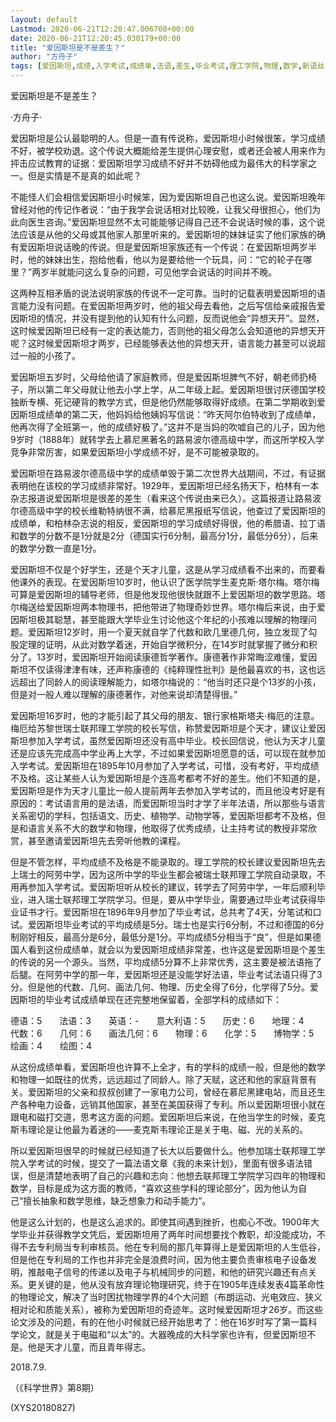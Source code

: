 ```yaml
---
layout: default
Lastmod: 2020-06-21T12:20:47.006708+00:00
date: 2020-06-21T12:20:45.030179+00:00
title: "爱因斯坦是不是差生？"
author: "方舟子"
tags: [爱因斯坦,成绩,入学考试,成绩单,法语,差生,毕业考试,理工学院,物理,数学,新语丝]
---
```


爱因斯坦是不是差生？

·方舟子·

爱因斯坦是公认最聪明的人。但是一直有传说称，爱因斯坦小时候很笨，学习成绩不好，被学校劝退。这个传说大概能给差生提供心理安慰，或者还会被人用来作为抨击应试教育的证据：爱因斯坦学习成绩不好并不妨碍他成为最伟大的科学家之一。但是实情是不是真的如此呢？

不能怪人们会相信爱因斯坦小时候笨，因为爱因斯坦自己也这么说。爱因斯坦晚年曾经对他的传记作者说：“由于我学会说话相对比较晚，让我父母很担心，他们为此向医生咨询。”爱因斯坦显然不太可能能够记得自己还不会说话时候的事，这个说法应该是从他的父母或其他家人那里听来的。爱因斯坦的妹妹证实了他们家族的确有爱因斯坦说话晚的传说。但是爱因斯坦家族还有一个传说：在爱因斯坦两岁半时，他的妹妹出生，抱给他看，他以为是要给他一个玩具，问：“它的轮子在哪里？”两岁半就能问这么复杂的问题，可见他学会说话的时间并不晚。

这两种互相矛盾的说法说明家族的传说不一定可靠。当时的记载表明爱因斯坦的语言能力没有问题。在爱因斯坦两岁时，他的祖父母去看他，之后写信给亲戚报告爱因斯坦的情况，并没有提到他的认知有什么问题，反而说他会“异想天开”。显然，这时候爱因斯坦已经有一定的表达能力，否则他的祖父母怎么会知道他的异想天开呢？这时候爱因斯坦才两岁，已经能够表达他的异想天开，语言能力甚至可以说超过一般的小孩了。

爱因斯坦五岁时，父母给他请了家庭教师，但是爱因斯坦脾气不好，朝老师扔椅子，所以第二年父母就让他去小学上学，从二年级上起。爱因斯坦很讨厌德国学校独断专横、死记硬背的教学方式，但是他仍然能够取得好成绩。在第二学期收到爱因斯坦成绩单的第二天，他妈妈给他姨妈写信说：“昨天阿尔伯特收到了成绩单，他再次得了全班第一，他的成绩好极了。”这并不是当妈的吹嘘自己的儿子，因为他9岁时（1888年）就转学去上慕尼黑著名的路易波尔德高级中学，而这所学校入学竞争非常厉害，如果爱因斯坦小学成绩不好，是不可能被录取的。

爱因斯坦在路易波尔德高级中学的成绩单毁于第二次世界大战期间，不过，有证据表明他在该校的学习成绩非常好。1929年，爱因斯坦已经名扬天下，柏林有一本杂志报道说爱因斯坦是很差的差生（看来这个传说由来已久）。这篇报道让路易波尔德高级中学的校长维勒特纳很不满，给慕尼黑报纸写信说，他查过了爱因斯坦的成绩单，和柏林杂志说的相反，爱因斯坦的学习成绩好得很，他的希腊语、拉丁语和数学的分数不是1分就是2分（德国实行6分制，最高分1分，最低分6分），后来的数学分数一直是1分。

爱因斯坦不仅是个好学生，还是个天才儿童，这是从学习成绩看不出来的，而要看他课外的表现。在爱因斯坦10岁时，他认识了医学院学生麦克斯·塔尔梅。塔尔梅可算是爱因斯坦的辅导老师，但是他发现他很快就跟不上爱因斯坦的数学思路。塔尔梅送给爱因斯坦两本物理书，把他带进了物理奇妙世界。塔尔梅后来说，由于爱因斯坦极其聪慧，甚至能跟大学毕业生讨论他这个年纪的小孩难以理解的物理问题。爱因斯坦12岁时，用一个夏天就自学了代数和欧几里德几何，独立发现了勾股定理的证明，从此对数学着迷，开始自学微积分，在14岁时就掌握了微分和积分了。13岁时，爱因斯坦开始阅读康德哲学著作。康德著作非常晦涩难懂，爱因斯坦不仅读得津津有味，还声称康德的《纯粹理性批判》是他最喜欢的书，这也远远超出了同龄人的阅读理解能力，如塔尔梅说的：“他当时还只是个13岁的小孩，但是对一般人难以理解的康德著作，对他来说却清楚得很。”

爱因斯坦16岁时，他的才能引起了其父母的朋友、银行家格斯塔夫·梅厄的注意。梅厄给苏黎世瑞士联邦理工学院的校长写信，称赞爱因斯坦是个天才，建议让爱因斯坦参加入学考试，虽然爱因斯坦还没有高中毕业。校长回信说，他认为天才儿童还是应该先完成高中学业再上大学，不过如果爱因斯坦愿意的话，可以现在就参加入学考试。爱因斯坦在1895年10月参加了入学考试，可惜，没有考好，平均成绩不及格。这让某些人认为爱因斯坦是个连高考都考不好的差生。他们不知道的是，爱因斯坦是作为天才儿童比一般人提前两年去参加入学考试的，而且他没考好是有原因的：考试语言用的是法语，而爱因斯坦当时才学了半年法语，所以那些与语言关系密切的学科，包括语文、历史、植物学、动物学等，爱因斯坦都考不及格，但是和语言关系不大的数学和物理，他取得了优秀成绩，让主持考试的教授非常欣赏，甚至邀请爱因斯坦先去旁听他教的课程。

但是不管怎样，平均成绩不及格是不能录取的。理工学院的校长建议爱因斯坦先去上瑞士的阿劳中学，因为这所中学的毕业生都会被瑞士联邦理工学院自动录取，不用再参加入学考试。爱因斯坦听从校长的建议，转学去了阿劳中学，一年后顺利毕业，进入瑞士联邦理工学院学习。但是，要从中学毕业，需要通过毕业考试获得毕业证书才行。爱因斯坦在1896年9月参加了毕业考试，总共考了4天，分笔试和口试。爱因斯坦毕业考试的平均成绩是5分。瑞士也是实行6分制，不过和德国的6分制刚好相反，最高分是6分，最低分是1分。平均成绩5分相当于“良”，但是如果德国人看到这份成绩单，就会以为爱因斯坦成绩非常差，也许这是爱因斯坦是个差生的传说的另一个源头。当然，平均成绩5分算不上非常优秀，这主要是被法语拖了后腿。在阿劳中学的那一年，爱因斯坦还是没能学好法语，毕业考试法语只得了3分。但是他的代数、几何、画法几何、物理、历史全得了6分，化学得了5分。爱因斯坦的毕业考试成绩单现在还完整地保留着，全部学科的成绩如下：

德语：5　　法语：3　　英语：-　　意大利语：5　　历史：6　　地理：4　　代数：6　　几何：6　　画法几何：6　　物理：6　　化学：5　　博物学：5　　绘画：4　　绘图：4

从这份成绩单看，爱因斯坦也许算不上全才，有的学科的成绩一般，但是他的数学和物理一如既往的优秀，远远超过了同龄人。除了天赋，这还和他的家庭背景有关。爱因斯坦的父亲和叔叔创建了一家电力公司，曾经在慕尼黑建电站，而且还生产各种电力设备，远销其他国家，甚至在美国获得了专利。所以爱因斯坦很小就在跟电和磁打交道，思考这方面的问题。爱因斯坦后来说，在他当学生的时候，麦克斯韦理论是让他最为着迷的——麦克斯韦理论正是关于电、磁、光的关系的。

所以爱因斯坦很早的时候就已经知道了长大以后要做什么。他参加瑞士联邦理工学院入学考试的时候，提交了一篇法语文章《我的未来计划》，里面有很多语法错误，但是清楚地表明了自己的兴趣和志向：他想去联邦理工学院学习四年的物理和数学，目标是成为这方面的教师，“喜欢这些学科的理论部分”，因为他认为自己“擅长抽象和数学思维，缺乏想象力和动手能力”。

他是这么计划的，也是这么追求的。即使其间遇到挫折，也痴心不改。1900年大学毕业并获得教学文凭后，爱因斯坦用了两年时间想要找个教职，却没能成功，不得不去专利局当专利审核员。他在专利局的那几年算得上是爱因斯坦的人生低谷，但是他在专利局的工作也并非完全是浪费时间，因为他主要负责审核电子设备发明，推敲电子信号的传递以及电子与机械同步的问题，和他的研究兴趣还有点关系。更关键的是，他从没有放弃理论物理研究，终于在1905年连续发表4篇革命性的物理论文，解决了当时困扰物理学界的4个大问题（布朗运动、光电效应、狭义相对论和质能关系），被称为爱因斯坦的奇迹年。这时候爱因斯坦才26岁。而这些论文涉及的问题，有的在他小时候就已经开始思考了：他在16岁时写了第一篇科学论文，就是关于电磁和“以太”的。大器晚成的大科学家也许有，但爱因斯坦不是。他是天才儿童，而且青年得志。

2018.7.9.

（《科学世界》第8期）

(XYS20180827)

